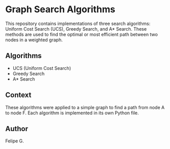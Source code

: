 # Graph Search Algorithms

This repository contains implementations of three search algorithms: Uniform Cost Search (UCS), Greedy Search, and A* Search. These methods are used to find the optimal or most efficient path between two nodes in a weighted graph.

## Algorithms

- UCS (Uniform Cost Search)
- Greedy Search
- A* Search

## Context

These algorithms were applied to a simple graph to find a path from node A to node F. Each algorithm is implemented in its own Python file.

## Author

Felipe G.
